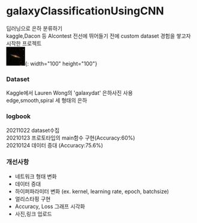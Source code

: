 # galaxyClassificationUsingCNN  
딥러닝으로 은하 분류하기    
kaggle,Dacon 등 AIcontest 전선에 뛰어들기 전에 custom dataset 경험을 쌓고자 시작한 프로젝트    
![edge](https://github.com/seawavve/galaxyClassificationUsingCNN/blob/main/edge-re%20(2407).jpg){: width="100" height="100"}   
  
### Dataset    
Kaggle에서 Lauren Wong의 'galaxydat' 은하사진 사용   
edge,smooth,spiral 세 형태의 은하   

### logbook   
20211022 dataset수집  
20210123 프로토타입의 main함수 구현(Accuracy:60%)  
20210124 데이터 증대 (Accuracy:75.6%)

### 개선사항    
+ 네트워크 형태 변화    
+ 데이터 증대  
+ 하이퍼파라미터 변화 (ex. kernel, learning rate, epoch, batchsize)  
+ 얼리스타핑 구현  
+ Accuracy, Loss 그래프 시각화    
+ 사진,링크 업로드  
